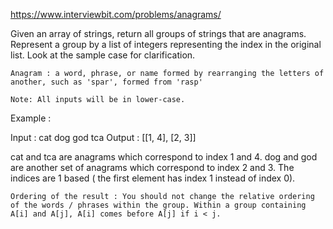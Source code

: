 https://www.interviewbit.com/problems/anagrams/



Given an array of strings, return all groups of strings that are anagrams. Represent a group by a list of integers representing the index in the original list. Look at the sample case for clarification.

    Anagram : a word, phrase, or name formed by rearranging the letters of another, such as 'spar', formed from 'rasp' 

    Note: All inputs will be in lower-case. 

Example :

Input : cat dog god tca
Output : [[1, 4], [2, 3]]

cat and tca are anagrams which correspond to index 1 and 4.
dog and god are another set of anagrams which correspond to index 2 and 3.
The indices are 1 based ( the first element has index 1 instead of index 0).

    Ordering of the result : You should not change the relative ordering of the words / phrases within the group. Within a group containing A[i] and A[j], A[i] comes before A[j] if i < j. 

